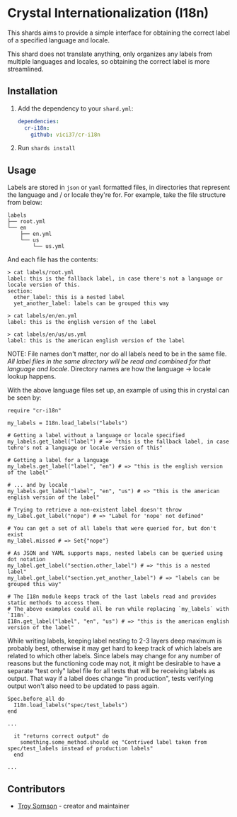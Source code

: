 # Crystal Internationalization (I18n)

This shards aims to provide a simple interface for obtaining the correct label of a specified language and locale.

This shard does not translate anything, only organizes any labels from multiple languages and locales, so obtaining the correct label
is more streamlined.

## Installation

1. Add the dependency to your `shard.yml`:

   ```yaml
   dependencies:
     cr-i18n:
       github: vici37/cr-i18n
   ```

2. Run `shards install`

## Usage

Labels are stored in `json` or `yaml` formatted files, in directories that represent the language and / or locale they're for.
For example, take the file structure from below:

```
labels
├── root.yml
└── en
    ├── en.yml
    └── us
        └── us.yml
```

And each file has the contents:
```
> cat labels/root.yml
label: this is the fallback label, in case there's not a language or locale version of this.
section:
  other_label: this is a nested label
  yet_another_label: labels can be grouped this way

> cat labels/en/en.yml
label: this is the english version of the label

> cat labels/en/us/us.yml
label: this is the american english version of the label
```

NOTE: File names don't matter, nor do all labels need to be in the same file. _All label files in the same directory will be read and combined for that language and locale_. Directory names
are how the language -> locale lookup happens.

With the above language files set up, an example of using this in crystal can be seen by:


```crystal
require "cr-i18n"

my_labels = I18n.load_labels("labels")

# Getting a label without a language or locale specified
my_labels.get_label("label") # => "this is the fallback label, in case tehre's not a language or locale version of this"

# Getting a label for a language
my_labels.get_label("label", "en") # => "this is the english version of the label"

# ... and by locale
my_labels.get_label("label", "en", "us") # => "this is the american english version of the label"

# Trying to retrieve a non-existent label doesn't throw
my_label.get_label("nope") # => "Label for 'nope' not defined"

# You can get a set of all labels that were queried for, but don't exist
my_label.missed # => Set{"nope"}

# As JSON and YAML supports maps, nested labels can be queried using dot notation
my_label.get_label("section.other_label") # => "this is a nested label"
my_label.get_label("section.yet_another_label") # => "labels can be grouped this way"

# The I18n module keeps track of the last labels read and provides static methods to access them.
# The above examples could all be run while replacing `my_labels` with `I18n`.
I18n.get_label("label", "en", "us") # => "this is the american english version of the label"
```

While writing labels, keeping label nesting to 2-3 layers deep maximum is probably best, otherwise it may get hard to keep track of which labels
are related to which other labels. Since labels may change for any number of reasons but the functioning code may not, it might be desirable
to have a separate "test only" label file for all tests that will be receiving labels as output. That way if a label does change "in production",
tests verifying output won't also need to be updated to pass again.

```crystal
Spec.before_all do
  I18n.load_labels("spec/test_labels")
end

...

  it "returns correct output" do
    something.some_method.should eq "Contrived label taken from spec/test_labels instead of production labels"
  end

...
```

## Contributors

- [Troy Sornson](https://github.com/your-github-user) - creator and maintainer
